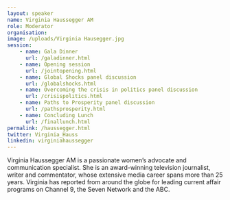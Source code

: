 ```yaml
---
layout: speaker
name: Virginia Haussegger AM
role: Moderator
organisation:
image: /uploads/Virginia Hausegger.jpg
session:
    - name: Gala Dinner
      url: /galadinner.html
    - name: Opening session
      url: /jointopening.html
    - name: Global Shocks panel discussion
      url: /globalshocks.html
    - name: Overcoming the crisis in politics panel discussion
      url: /crisispolitics.html
    - name: Paths to Prosperity panel discussion
      url: /pathsprosperity.html
    - name: Concluding Lunch
      url: /finallunch.html
permalink: /haussegger.html
twitter: Virginia_Hauss
linkedin: virginiahaussegger
---
```

Virginia Haussegger AM is a passionate women’s advocate and communication specialist. She is an award-winning television journalist, writer and commentator, whose extensive media career spans more than 25 years. Virginia has reported from around the globe for leading current affair programs on Channel 9, the Seven Network and the ABC.
